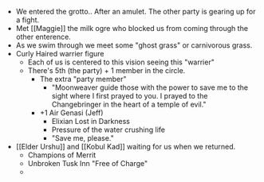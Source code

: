- We entered the grotto.. After an amulet. The other party is gearing up for a fight.
- Met [[Maggie]] the milk ogre who blocked us from coming through the other enterence.
- As we swim through we meet some "ghost grass" or carnivorous grass.
- Curly Haired warrier figure
	- Each of us is centered to this vision seeing this "warrier"
	- There's 5th (the party) + 1 member in the circle.
		- The extra "party member"
			- "Moonweaver guide those with the power to save me to the sight where I first prayed to you. I prayed to the Changebringer in the heart of a temple of evil."
		- +1 Air Genasi (Jeff)
			- Elixian Lost in Darkness
			- Pressure of the water crushing life
			- "Save me, please."
- [[Elder Urshu]] and [[Kobul Kad]] waiting for us when we returned.
	- Champions of Merrit
	- Unbroken Tusk Inn "Free of Charge"
	-